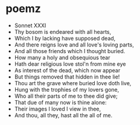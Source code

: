 # poemz

* Sonnet XXXI
* Thy bosom is endeared with all hearts,
* Which I by lacking have supposed dead,
* And there reigns love and all love's loving parts,
* And all those friends which I thought buried.
* How many a holy and obsequious tear
* Hath dear religious love stol'n from mine eye
* As interest of the dead, which now appear
* But things removed that hidden in thee lie!
* Thou art the grave where buried love doth live,
* Hung with the trophies of my lovers gone,
* Who all their parts of me to thee did give;
* That due of many now is thine alone:
* Their images I loved I view in thee,
* And thou, all they, hast all the all of me.
